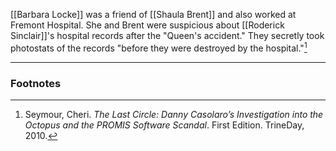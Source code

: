 [[Barbara Locke]] was a friend of [[Shaula Brent]] and also worked at Fremont Hospital. She and Brent were suspicious about [[Roderick Sinclair]]'s hospital records after the "Queen's accident." They secretly took photostats of the records "before they were destroyed by the hospital."[^1]

---
### Footnotes

[^1]: Seymour, Cheri. *The Last Circle: Danny Casolaro’s Investigation into the Octopus and the PROMIS Software Scandal*. First Edition. TrineDay, 2010.